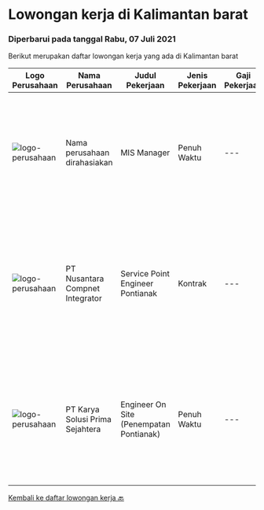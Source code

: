 
  # Lowongan kerja di Kalimantan barat

  ### Diperbarui pada tanggal Rabu, 07 Juli 2021

  Berikut merupakan daftar lowongan kerja yang ada di Kalimantan barat

  |Logo Perusahaan | Nama Perusahaan | Judul Pekerjaan | Jenis Pekerjaan | Gaji Pekerjaan | Lokasi | Deskripsi | Tanggal diunggah | Pranala |
  | -------------- | --------------- | --------------- | --------- | --------- | -------------- | ------- | ----------- | ----------- |
  |![logo-perusahaan](https://us.123rf.com/450wm/pavelstasevich/pavelstasevich1811/pavelstasevich181101027/112815900-stock-vector-no-image-available-icon-flat-vector.jpg?ver=6)|Nama perusahaan dirahasiakan|MIS Manager|Penuh Waktu|---|Bali|Pendidikan minimal S1 segala jurusan Memiliki pengetahuan mengenai PHP dan bahasa pemrograman lainnya atau menguasai jaringan Gaji negotiable...|Sabtu, 03 Juli 2021|https://www.jobstreet.co.id/id/job/mis-manager-3570970?token=0~f622de3b-296e-41d3-825d-7b957aab13ae&sectionRank=1&jobId=jobstreet-id-job-3570970|
|![logo-perusahaan](https://image-service-cdn.seek.com.au/faf1379cb2f8ff5c87162dc20c60c0d2f63dba1c/ee4dce1061f3f616224767ad58cb2fc751b8d2dc)|PT Nusantara Compnet Integrator|Service Point Engineer Pontianak|Kontrak|---|Pontianak|Pendidikan minimal S1 Teknik Komputer, Ilmu Komputer, Teknik Informatika atau Ilmu Komputer lainnya. Memiliki pengalaman minimal 1 tahun, fresh...|Jumat, 02 Juli 2021|https://www.jobstreet.co.id/id/job/service-point-engineer-pontianak-3558964?token=0~f622de3b-296e-41d3-825d-7b957aab13ae&sectionRank=2&jobId=jobstreet-id-job-3558964|
|![logo-perusahaan](https://image-service-cdn.seek.com.au/bb0f2c313297f2db3d497466b95d7da85644edc0/ee4dce1061f3f616224767ad58cb2fc751b8d2dc)|PT Karya Solusi Prima Sejahtera|Engineer On Site (Penempatan Pontianak)|Penuh Waktu|---|Pontianak|Kualifikasi : Lulusan SMK Teknik Komputer &amp; Jaringan Berpengalaman minimal 1 tahun sebagai teknisi dibidang jaringan Menguasai dasar komunikasi...|Rabu, 23 Juni 2021|https://www.jobstreet.co.id/id/job/engineer-on-site-penempatan-pontianak-3555040?token=0~f622de3b-296e-41d3-825d-7b957aab13ae&sectionRank=3&jobId=jobstreet-id-job-3555040|


  [Kembali ke daftar lowongan kerja 🔙](../README.md#daftar-lowongan-kerja)
  